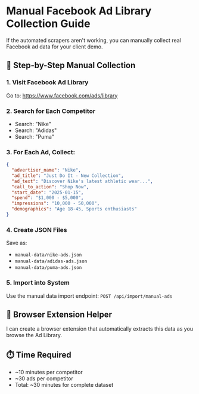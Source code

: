 # Manual Facebook Ad Library Collection Guide

If the automated scrapers aren't working, you can manually collect real Facebook ad data for your client demo.

## 🎯 **Step-by-Step Manual Collection**

### **1. Visit Facebook Ad Library**
Go to: https://www.facebook.com/ads/library

### **2. Search for Each Competitor**
- Search: "Nike"
- Search: "Adidas" 
- Search: "Puma"

### **3. For Each Ad, Collect:**
```json
{
  "advertiser_name": "Nike",
  "ad_title": "Just Do It - New Collection",
  "ad_text": "Discover Nike's latest athletic wear...",
  "call_to_action": "Shop Now",
  "start_date": "2025-01-15",
  "spend": "$1,000 - $5,000",
  "impressions": "10,000 - 50,000",
  "demographics": "Age 18-45, Sports enthusiasts"
}
```

### **4. Create JSON Files**
Save as:
- `manual-data/nike-ads.json`
- `manual-data/adidas-ads.json` 
- `manual-data/puma-ads.json`

### **5. Import into System**
Use the manual data import endpoint: `POST /api/import/manual-ads`

## 🔧 **Browser Extension Helper**
I can create a browser extension that automatically extracts this data as you browse the Ad Library.

## ⏱️ **Time Required**
- ~10 minutes per competitor
- ~30 ads per competitor
- Total: ~30 minutes for complete dataset